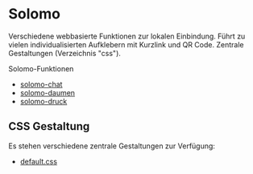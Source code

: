 Solomo
======

Verschiedene webbasierte Funktionen zur lokalen Einbindung. 
Führt zu vielen individualisierten Aufklebern mit Kurzlink und QR Code. 
Zentrale Gestaltungen (Verzeichnis "css"). 

Solomo-Funktionen
* [solomo-chat](https://github.com/sefzig/solomo-chat/blob/master/README.md) 
* [solomo-daumen](https://github.com/sefzig/solomo-daumen/blob/master/README.md) 
* [solomo-druck](https://github.com/sefzig/solomo-druck/blob/master/README.md) 

## CSS Gestaltung

Es stehen verschiedene zentrale Gestaltungen zur Verfügung:
* [default.css](http://github.com/folgt)
